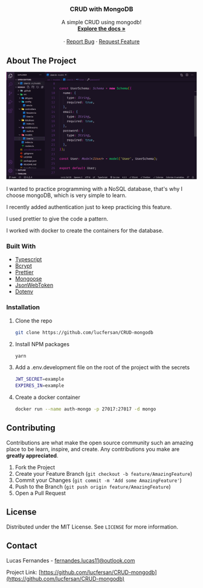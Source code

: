 <p align="center">
  <h3 align="center">CRUD with MongoDB</h3>

  <p align="center">
    A simple CRUD using mongodb!
    <br />
    <a href="https://github.com/lucfersan/CRUD-mongodb"><strong>Explore the docs »</strong></a>
    <br />
    <br />
    ·
    <a href="https://github.com/lucfersan/CRUD-mongodb/issues">Report Bug</a>
    ·
    <a href="https://github.com/lucfersan/CRUD-mongodb/issues">Request Feature</a>
  </p>
</p>

## About The Project

![CRUD with MongoDB](.github/auth-mongo.png)

I wanted to practice programming with a NoSQL database, that's why I choose mongoDB, which is very simple to learn.

I recently added authentication just to keep practicing this feature.

I used prettier to give the code a pattern.

I worked with docker to create the containers for the database.

### Built With

- [Typescript](https://www.typescriptlang.org/)
- [Bcrypt](https://www.npmjs.com/package/bcrypt)
- [Prettier](https://prettier.io/)
- [Mongoose](https://mongoosejs.com/)
- [JsonWebToken](https://www.npmjs.com/package/jsonwebtoken)
- [Dotenv](https://www.npmjs.com/package/dotenv)

### Installation

1. Clone the repo
   ```sh
   git clone https://github.com/lucfersan/CRUD-mongodb
   ```
2. Install NPM packages
   ```sh
   yarn
   ```
3. Add a .env.development file on the root of the project with the secrets
   ```sh
   JWT_SECRET=example
   EXPIRES_IN=example
   ```
4. Create a docker container
   ```sh
   docker run --name auth-mongo -p 27017:27017 -d mongo
   ```

## Contributing

Contributions are what make the open source community such an amazing place to be learn, inspire, and create. Any contributions you make are **greatly appreciated**.

1. Fork the Project
2. Create your Feature Branch (`git checkout -b feature/AmazingFeature`)
3. Commit your Changes (`git commit -m 'Add some AmazingFeature'`)
4. Push to the Branch (`git push origin feature/AmazingFeature`)
5. Open a Pull Request

## License

Distributed under the MIT License. See `LICENSE` for more information.

## Contact

Lucas Fernandes - fernandes.lucas11@outlook.com

Project Link: [https://github.com/lucfersan/CRUD-mongodb](https://github.com/lucfersan/CRUD-mongodb)
